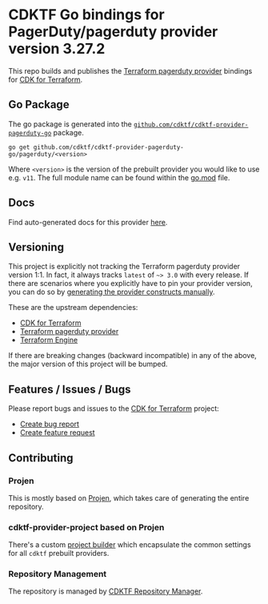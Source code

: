 # CDKTF Go bindings for PagerDuty/pagerduty provider version 3.27.2

This repo builds and publishes the [Terraform pagerduty provider](https://registry.terraform.io/providers/PagerDuty/pagerduty/3.27.2/docs) bindings for [CDK for Terraform](https://cdk.tf).

## Go Package

The go package is generated into the [`github.com/cdktf/cdktf-provider-pagerduty-go`](https://github.com/cdktf/cdktf-provider-pagerduty-go) package.

`go get github.com/cdktf/cdktf-provider-pagerduty-go/pagerduty/<version>`

Where `<version>` is the version of the prebuilt provider you would like to use e.g. `v11`. The full module name can be found
within the [go.mod](https://github.com/cdktf/cdktf-provider-pagerduty-go/blob/main/pagerduty/go.mod#L1) file.

## Docs

Find auto-generated docs for this provider [here](https://github.com/cdktf/cdktf-provider-pagerduty/blob/main/docs/API.go.md).


## Versioning

This project is explicitly not tracking the Terraform pagerduty provider version 1:1. In fact, it always tracks `latest` of `~> 3.0` with every release. If there are scenarios where you explicitly have to pin your provider version, you can do so by [generating the provider constructs manually](https://cdk.tf/imports).

These are the upstream dependencies:

* [CDK for Terraform](https://cdk.tf)
* [Terraform pagerduty provider](https://registry.terraform.io/providers/PagerDuty/pagerduty/3.27.2)
* [Terraform Engine](https://terraform.io)

If there are breaking changes (backward incompatible) in any of the above, the major version of this project will be bumped.

## Features / Issues / Bugs

Please report bugs and issues to the [CDK for Terraform](https://cdk.tf) project:

* [Create bug report](https://cdk.tf/bug)
* [Create feature request](https://cdk.tf/feature)

## Contributing

### Projen

This is mostly based on [Projen](https://github.com/projen/projen), which takes care of generating the entire repository.

### cdktf-provider-project based on Projen

There's a custom [project builder](https://github.com/cdktf/cdktf-provider-project) which encapsulate the common settings for all `cdktf` prebuilt providers.


### Repository Management

The repository is managed by [CDKTF Repository Manager](https://github.com/cdktf/cdktf-repository-manager/).
